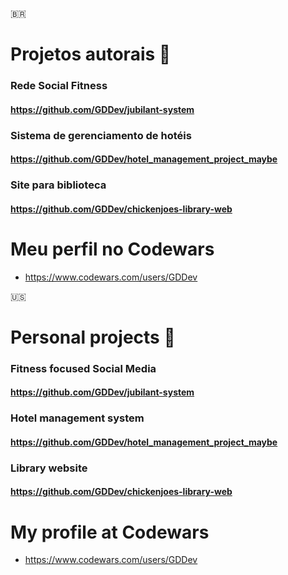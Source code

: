 🇧🇷
# Projetos autorais 👷

### Rede Social Fitness
#### https://github.com/GDDev/jubilant-system

### Sistema de gerenciamento de hotéis
#### https://github.com/GDDev/hotel_management_project_maybe

### Site para biblioteca
#### https://github.com/GDDev/chickenjoes-library-web


# Meu perfil no Codewars
  * https://www.codewars.com/users/GDDev

 
🇺🇸
# Personal projects 👷

### Fitness focused Social Media
#### https://github.com/GDDev/jubilant-system

### Hotel management system
#### https://github.com/GDDev/hotel_management_project_maybe

### Library website
#### https://github.com/GDDev/chickenjoes-library-web

# My profile at Codewars
* https://www.codewars.com/users/GDDev
